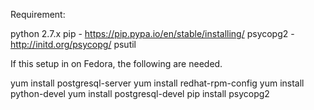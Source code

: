 Requirement:

python 2.7.x
pip   - https://pip.pypa.io/en/stable/installing/
psycopg2   - http://initd.org/psycopg/
psutil 


If this setup in on Fedora, the following are needed.

yum install postgresql-server
yum install redhat-rpm-config
yum install python-devel
yum install postgresql-devel
pip install psycopg2
